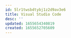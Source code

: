 ```yaml
---
id: 5lr1twsbdtybj1z2d9av3e6
title: Visual Studio Code
desc: ''
updated: 1655654340819
created: 1655652705609
---
```


